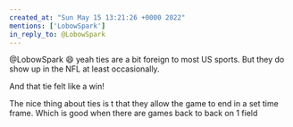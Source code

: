 ```yaml
---
created_at: "Sun May 15 13:21:26 +0000 2022"
mentions: ['LobowSpark']
in_reply_to: @LobowSpark
---
```


@LobowSpark 😄 yeah ties are a bit foreign to most US sports. But they do show up in the NFL at least occasionally. 

And that tie felt like a win!

The nice thing about ties is t that they allow the game to end in a set time frame. Which is good when there are games back to back on 1 field